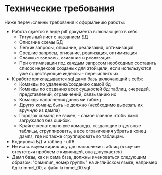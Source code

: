 # Технические требования

Ниже перечисленны требования к оформлению работы:

+   Работа сдается в виде pdf документа включающего в себя:
    *   Титульный лист с названием БД
    *   Описание схемы БД
    *   Легкие запросы, описание, реализация, оптимизация
    *   Средние запросы, описание, реализация, оптимизация
    *   Сложные запросы, описание и реализация
    *   При оптимизации под каждым запросом необходимо составить список индексов созданых для этой цели, если используются уже существующие индексы - перечислить их.
+   К работе прикладывается sql дамп базы включающий в себя:
    *   Команды по удалению/созданию самой бд
    *   Команды по созданию всех сущностей бд: таблиц, очередей, представлений, ограничений, связыванию их
    *   Команды наполнения данными таблиц
    *   Других команд быть не должно (необходимо вырезать их вручную из дампа)
    *   Порядок команд не важен, - самое главное чтобы дамп загружался без ошибок.
    *   Крайне желательно все команды, создающие отдельные таблицы, сгруппировать, а все ограничения убрать в конец дампа, где их также сгруппировать по таблицам.
+   Кодировка БД и таблиц - utf8
+   Не используем кириллицу для наполнения таблиц (в случае отсутствия проблем с кирилицей, она допускается)
+   Дамп базы, как и сама база, должны именоваться следующим образом: "фамилия_номер группы" на английском языке, например бд krimmel_00, а файл krimmel_00.sql

